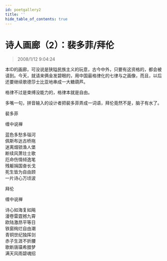 ```yaml
---
id: poetgallery2
title: ''
hide_table_of_contents: true
---
```


# 诗人画廊（2）：裴多菲/拜伦

> 2008/1/12 9:04:24

<div style={{fontSize: '18px', fontWeight: 'normal', textAlign: 'left', lineHeight: '180%'}}>

本ID的画廊，可没说是狭隘民族主义的玩意，古今中外，只要有这资格的，都会被请到。今天，就请来俩金发碧眼的，用中国最格律化的七律与之画像，而且，以后还要继续歌德莎士比亚地串成一大糖葫芦。
 
格律不过是束缚没能力的，格律本就是自由。
 
多嘴一句，拼音输入的设计者把裴多菲弄成一词语，拜伦竟然不是，脑子有水了。
</div>

<div style={{color:'#FF0000', fontSize: '56px', fontWeight: '500', textAlign: 'center', lineHeight: '150%'}}>

裴多菲
</div>

<div style={{color:'#FF0000', fontSize: '32px', fontWeight: '500', textAlign: 'center', lineHeight: '150%'}}>

缠中说禅
</div>

<div style={{color:'#FF0000', fontSize: '32px', fontWeight: '500', textAlign: 'center', lineHeight: '150%'}}>

蓝色多愁多瑙河<br/>
佩斯布达古桥拖<br/>
迷离烟锁渔人堡<br/>
断续风萧壮士歌<br/>
厄命伤情倾逸笔<br/>
残躯捐国奋长戈<br/>
死生皆为自由顾<br/>
一片诗心万顷波
</div>
 
<div style={{color:'#FF0000', fontSize: '56px', fontWeight: '500', textAlign: 'center', lineHeight: '150%', marginTop: '50px'}}>

拜伦
</div>

<div style={{color:'#FF0000', fontSize: '32px', fontWeight: '500', textAlign: 'center', lineHeight: '150%'}}>

缠中说禅
</div>

<div style={{color:'#FF0000', fontSize: '32px', fontWeight: '500', textAlign: 'center', lineHeight: '150%'}}>

诗心如海复如飚<br/>
漫卷雷霆撼九霄<br/>
欧陆激昂平等日<br/>
铁窗绚烂自由潮<br/>
青铜世纪独挥剑<br/>
赤子生涯不折腰<br/>
歌断唐璜希腊梦<br/>
满天风雨碧魂招
</div>